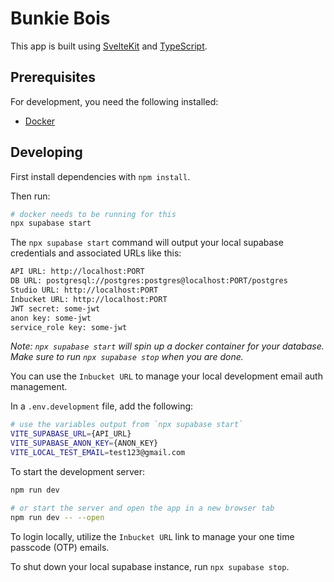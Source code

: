 # Bunkie Bois

This app is built using [SvelteKit](https://kit.svelte.dev/) and [TypeScript](https://www.typescriptlang.org/).

## Prerequisites

For development, you need the following installed:

- [Docker](https://docs.docker.com/engine/install/)

## Developing

First install dependencies with `npm install`.

Then run:
```bash
# docker needs to be running for this
npx supabase start
```

The `npx supabase start` command will output your local supabase credentials and associated URLs like this:
```bash
API URL: http://localhost:PORT
DB URL: postgresql://postgres:postgres@localhost:PORT/postgres
Studio URL: http://localhost:PORT
Inbucket URL: http://localhost:PORT
JWT secret: some-jwt
anon key: some-jwt
service_role key: some-jwt
```

_Note: `npx supabase start` will spin up a docker container for your database. Make sure to run `npx supabase stop` when you are done._

You can use the `Inbucket URL` to manage your local development email auth management.

In a `.env.development` file, add the following:
```bash
# use the variables output from `npx supabase start`
VITE_SUPABASE_URL={API_URL}
VITE_SUPABASE_ANON_KEY={ANON_KEY}
VITE_LOCAL_TEST_EMAIL=test123@gmail.com
```

To start the development server:

```bash
npm run dev

# or start the server and open the app in a new browser tab
npm run dev -- --open
```

To login locally, utilize the `Inbucket URL` link to manage your one time passcode (OTP) emails.

To shut down your local supabase instance, run `npx supabase stop`.

